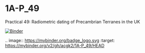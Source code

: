 # 1A-P_49
Practical 49: Radiometric dating of Precambrian Terranes in the UK

[![Binder](https://mybinder.org/badge_logo.svg)](https://mybinder.org/v2/gh/acgk2/1A-P_49/HEAD)

.. image:: https://mybinder.org/badge_logo.svg
 :target: https://mybinder.org/v2/gh/acgk2/1A-P_49/HEAD
